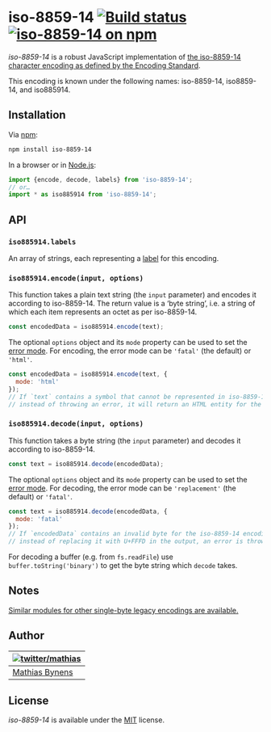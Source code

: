 # iso-8859-14 [![Build status](https://github.com/mathiasbynens/iso-8859-14/workflows/run-checks/badge.svg)](https://github.com/mathiasbynens/iso-8859-14/actions?query=workflow%3Arun-checks) [![iso-8859-14 on npm](https://img.shields.io/npm/v/iso-8859-14)](https://www.npmjs.com/package/iso-8859-14)

_iso-8859-14_ is a robust JavaScript implementation of [the iso-8859-14 character encoding as defined by the Encoding Standard](https://encoding.spec.whatwg.org/#iso-8859-14).

This encoding is known under the following names: iso-8859-14, iso8859-14, and iso885914.

## Installation

Via [npm](https://www.npmjs.com/):

```bash
npm install iso-8859-14
```

In a browser or in [Node.js](https://nodejs.org/):

```js
import {encode, decode, labels} from 'iso-8859-14';
// or…
import * as iso885914 from 'iso-8859-14';
```

## API

### `iso885914.labels`

An array of strings, each representing a [label](https://encoding.spec.whatwg.org/#label) for this encoding.

### `iso885914.encode(input, options)`

This function takes a plain text string (the `input` parameter) and encodes it according to iso-8859-14. The return value is a ‘byte string’, i.e. a string of which each item represents an octet as per iso-8859-14.

```js
const encodedData = iso885914.encode(text);
```

The optional `options` object and its `mode` property can be used to set the [error mode](https://encoding.spec.whatwg.org/#error-mode). For encoding, the error mode can be `'fatal'` (the default) or `'html'`.

```js
const encodedData = iso885914.encode(text, {
  mode: 'html'
});
// If `text` contains a symbol that cannot be represented in iso-8859-14,
// instead of throwing an error, it will return an HTML entity for the symbol.
```

### `iso885914.decode(input, options)`

This function takes a byte string (the `input` parameter) and decodes it according to iso-8859-14.

```js
const text = iso885914.decode(encodedData);
```

The optional `options` object and its `mode` property can be used to set the [error mode](https://encoding.spec.whatwg.org/#error-mode). For decoding, the error mode can be `'replacement'` (the default) or `'fatal'`.

```js
const text = iso885914.decode(encodedData, {
  mode: 'fatal'
});
// If `encodedData` contains an invalid byte for the iso-8859-14 encoding,
// instead of replacing it with U+FFFD in the output, an error is thrown.
```

For decoding a buffer (e.g. from `fs.readFile`) use `buffer.toString('binary')` to get the byte string which `decode` takes.

## Notes

[Similar modules for other single-byte legacy encodings are available.](https://www.npmjs.com/browse/keyword/legacy-encoding)

## Author

| [![twitter/mathias](https://gravatar.com/avatar/24e08a9ea84deb17ae121074d0f17125?s=70)](https://twitter.com/mathias "Follow @mathias on Twitter") |
|---|
| [Mathias Bynens](https://mathiasbynens.be/) |

## License

_iso-8859-14_ is available under the [MIT](https://mths.be/mit) license.
